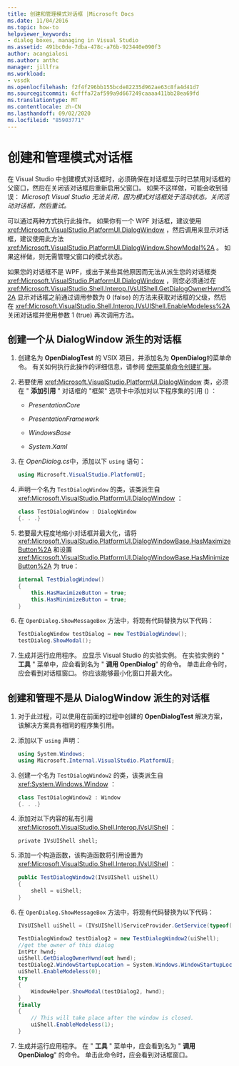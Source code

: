 ```yaml
---
title: 创建和管理模式对话框 |Microsoft Docs
ms.date: 11/04/2016
ms.topic: how-to
helpviewer_keywords:
- dialog boxes, managing in Visual Studio
ms.assetid: 491bc0de-7dba-478c-a76b-923440e090f3
author: acangialosi
ms.author: anthc
manager: jillfra
ms.workload:
- vssdk
ms.openlocfilehash: f2f4f296bb155bcde82235d962ae63c8fa4d41d7
ms.sourcegitcommit: 6cfffa72af599a9d667249caaaa411bb28ea69fd
ms.translationtype: MT
ms.contentlocale: zh-CN
ms.lasthandoff: 09/02/2020
ms.locfileid: "85903771"
---
```

# <a name="create-and-manage-modal-dialog-boxes"></a>创建和管理模式对话框
在 Visual Studio 中创建模式对话框时，必须确保在对话框显示时已禁用对话框的父窗口，然后在关闭该对话框后重新启用父窗口。 如果不这样做，可能会收到错误： *Microsoft Visual Studio 无法关闭，因为模式对话框处于活动状态。关闭活动对话框，然后重试。*

可以通过两种方式执行此操作。 如果你有一个 WPF 对话框，建议使用 <xref:Microsoft.VisualStudio.PlatformUI.DialogWindow> ，然后调用来显示对话框，建议使用此方法 <xref:Microsoft.VisualStudio.PlatformUI.DialogWindow.ShowModal%2A> 。 如果这样做，则无需管理父窗口的模式状态。

如果您的对话框不是 WPF，或出于某些其他原因而无法从派生您的对话框类 <xref:Microsoft.VisualStudio.PlatformUI.DialogWindow> ，则您必须通过在 <xref:Microsoft.VisualStudio.Shell.Interop.IVsUIShell.GetDialogOwnerHwnd%2A> 显示对话框之前通过调用参数为 0 (false) 的方法来获取对话框的父级，然后在 <xref:Microsoft.VisualStudio.Shell.Interop.IVsUIShell.EnableModeless%2A> 关闭对话框并使用参数 1 (true) 再次调用方法。

## <a name="create-a-dialog-box-derived-from-dialogwindow"></a>创建一个从 DialogWindow 派生的对话框

1. 创建名为 **OpenDialogTest** 的 VSIX 项目，并添加名为 **OpenDialog**的菜单命令。 有关如何执行此操作的详细信息，请参阅 [使用菜单命令创建扩展](../extensibility/creating-an-extension-with-a-menu-command.md)。

2. 若要使用 <xref:Microsoft.VisualStudio.PlatformUI.DialogWindow> 类，必须在 " **添加引用** " 对话框的 "框架" 选项卡中添加对以下程序集的引用 () ：

    - *PresentationCore*

    - *PresentationFramework*

    - *WindowsBase*

    - *System.Xaml*

3. 在 *OpenDialog.cs*中，添加以下 `using` 语句：

    ```csharp
    using Microsoft.VisualStudio.PlatformUI;
    ```

4. 声明一个名为 `TestDialogWindow` 的类，该类派生自 <xref:Microsoft.VisualStudio.PlatformUI.DialogWindow> ：

    ```csharp
    class TestDialogWindow : DialogWindow
    {. . .}
    ```

5. 若要最大程度地缩小对话框并最大化，请将 <xref:Microsoft.VisualStudio.PlatformUI.DialogWindowBase.HasMaximizeButton%2A> 和设置 <xref:Microsoft.VisualStudio.PlatformUI.DialogWindowBase.HasMinimizeButton%2A> 为 true：

    ```csharp
    internal TestDialogWindow()
    {
        this.HasMaximizeButton = true;
        this.HasMinimizeButton = true;
    }
    ```

6. 在 `OpenDialog.ShowMessageBox` 方法中，将现有代码替换为以下代码：

    ```csharp
    TestDialogWindow testDialog = new TestDialogWindow();
    testDialog.ShowModal();
    ```

7. 生成并运行应用程序。 应显示 Visual Studio 的实验实例。 在实验实例的 " **工具** " 菜单中，应会看到名为 " **调用 OpenDialog**" 的命令。 单击此命令时，应会看到对话框窗口。 你应该能够最小化窗口并最大化。

## <a name="create-and-manage-a-dialog-box-not-derived-from-dialogwindow"></a>创建和管理不是从 DialogWindow 派生的对话框

1. 对于此过程，可以使用在前面的过程中创建的 **OpenDialogTest** 解决方案，该解决方案具有相同的程序集引用。

2. 添加以下 `using` 声明：

    ```csharp
    using System.Windows;
    using Microsoft.Internal.VisualStudio.PlatformUI;
    ```

3. 创建一个名为 `TestDialogWindow2` 的类，该类派生自 <xref:System.Windows.Window> ：

    ```csharp
    class TestDialogWindow2 : Window
    {. . .}
    ```

4. 添加对以下内容的私有引用 <xref:Microsoft.VisualStudio.Shell.Interop.IVsUIShell> ：

    ```
    private IVsUIShell shell;
    ```

5. 添加一个构造函数，该构造函数将引用设置为 <xref:Microsoft.VisualStudio.Shell.Interop.IVsUIShell> ：

    ```csharp
    public TestDialogWindow2(IVsUIShell uiShell)
    {
        shell = uiShell;
    }
    ```

6. 在 `OpenDialog.ShowMessageBox` 方法中，将现有代码替换为以下代码：

    ```csharp
    IVsUIShell uiShell = (IVsUIShell)ServiceProvider.GetService(typeof(SVsUIShell));

    TestDialogWindow2 testDialog2 = new TestDialogWindow2(uiShell);
    //get the owner of this dialog
    IntPtr hwnd;
    uiShell.GetDialogOwnerHwnd(out hwnd);
    testDialog2.WindowStartupLocation = System.Windows.WindowStartupLocation.CenterOwner;
    uiShell.EnableModeless(0);
    try
    {
        WindowHelper.ShowModal(testDialog2, hwnd);
    }
    finally
    {
        // This will take place after the window is closed.
        uiShell.EnableModeless(1);
    }
    ```

7. 生成并运行应用程序。 在 " **工具** " 菜单中，应会看到名为 " **调用 OpenDialog**" 的命令。 单击此命令时，应会看到对话框窗口。
